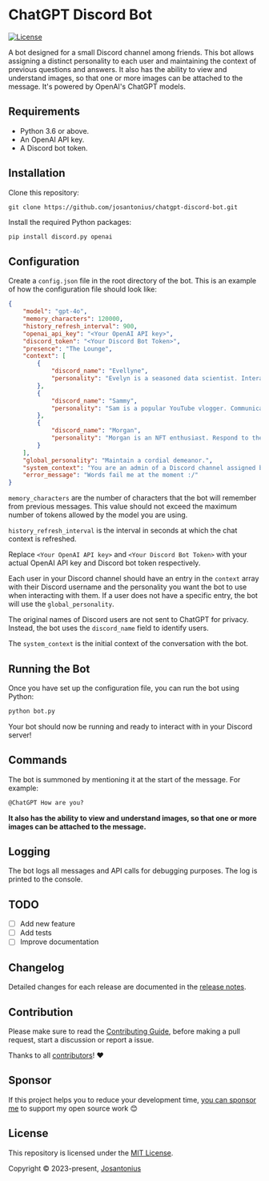 # ChatGPT Discord Bot

[![License](https://img.shields.io/github/license/josantonius/chatgpt-discord-bot)](LICENSE)

A bot designed for a small Discord channel among friends. This bot allows assigning a distinct
personality to each user and maintaining the context of previous questions and answers. It also has
the ability to view and understand images, so that one or more images can be attached to the message.
It's powered by OpenAI's ChatGPT models.


## Requirements

- Python 3.6 or above.
- An OpenAI API key.
- A Discord bot token.

## Installation

Clone this repository:

```console
git clone https://github.com/josantonius/chatgpt-discord-bot.git
```

Install the required Python packages:

```bash
pip install discord.py openai
```

## Configuration

Create a `config.json` file in the root directory of the bot. This is an example of how the
configuration file should look like:

```json
{
    "model": "gpt-4o",
    "memory_characters": 120000,
    "history_refresh_interval": 900,
    "openai_api_key": "<Your OpenAI API key>",
    "discord_token": "<Your Discord Bot Token>",
    "presence": "The Lounge",
    "context": [
        {
            "discord_name": "Evellyne",
            "personality": "Evelyn is a seasoned data scientist. Interact in a polite and..."
        },
        {
            "discord_name": "Sammy",
            "personality": "Sam is a popular YouTube vlogger. Communicate in a cheerful and..."
        },
        {
            "discord_name": "Morgan",
            "personality": "Morgan is an NFT enthusiast. Respond to them with skepticism..."
        }
    ],
    "global_personality": "Maintain a cordial demeanor.",
    "system_context": "You are an admin of a Discord channel assigned by Evelyn.",
    "error_message": "Words fail me at the moment :/"
}
```

`memory_characters` are the number of characters that the bot will remember from previous messages.
This value should not exceed the maximum number of tokens allowed by the model you are using.

`history_refresh_interval` is the interval in seconds at which the chat context is refreshed.

Replace `<Your OpenAI API key>` and `<Your Discord Bot Token>` with your actual OpenAI API key and
Discord bot token respectively.

Each user in your Discord channel should have an entry in the `context` array with their Discord
username and the personality you want the bot to use when interacting with them. If a user does not
have a specific entry, the bot will use the `global_personality`.

The original names of Discord users are not sent to ChatGPT for privacy. Instead, the bot uses the
`discord_name` field to identify users.

The `system_context` is the initial context of the conversation with the bot.

## Running the Bot

Once you have set up the configuration file, you can run the bot using Python:

```bash
python bot.py
```

Your bot should now be running and ready to interact with in your Discord server!

## Commands

The bot is summoned by mentioning it at the start of the message. For example:

```txt
@ChatGPT How are you?
```

**It also has the ability to view and understand images, so that one or more images can be attached to the message.**

## Logging

The bot logs all messages and API calls for debugging purposes. The log is printed to the console.

## TODO

- [ ] Add new feature
- [ ] Add tests
- [ ] Improve documentation

## Changelog

Detailed changes for each release are documented in the
[release notes](https://github.com/josantonius/chatgpt-discord-bot/releases).

## Contribution

Please make sure to read the [Contributing Guide](.github/CONTRIBUTING.md), before making a pull
request, start a discussion or report a issue.

Thanks to all [contributors](https://github.com/josantonius/chatgpt-discord-bot/graphs/contributors)! :heart:

## Sponsor

If this project helps you to reduce your development time,
[you can sponsor me](https://github.com/josantonius#sponsor) to support my open source work :blush:

## License

This repository is licensed under the [MIT License](LICENSE).

Copyright © 2023-present, [Josantonius](https://github.com/josantonius#contact)
